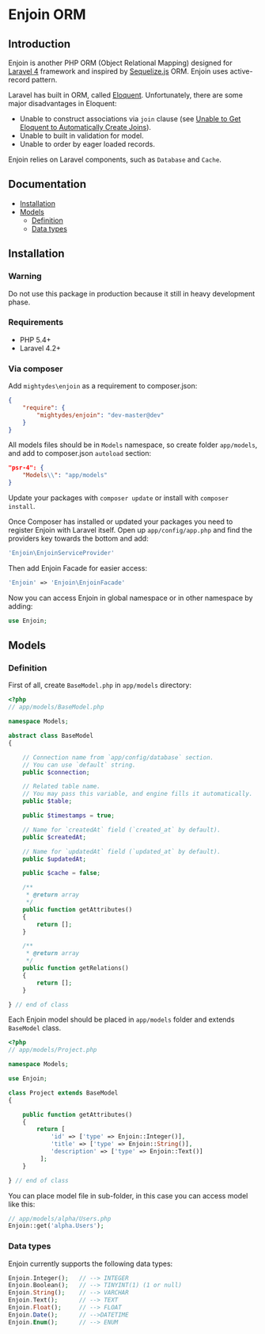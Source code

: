 Enjoin ORM
==========

## Introduction

Enjoin is another PHP ORM (Object Relational Mapping) designed for [Laravel 4](http://laravel.com/) framework
and inspired by [Sequelize.js](http://sequelizejs.com/) ORM.
Enjoin uses active-record pattern.

Laravel has built in ORM, called [Eloquent](http://laravel.com/docs/4.2/eloquent).
Unfortunately, there are some major disadvantages in Eloquent:

* Unable to construct associations via `join` clause
(see [Unable to Get Eloquent to Automatically Create Joins](http://stackoverflow.com/questions/11099570/unable-to-get-eloquent-to-automatically-create-joins)).
* Unable to built in validation for model.
* Unable to order by eager loaded records. 

Enjoin relies on Laravel components, such as `Database` and `Cache`.

## Documentation

* [Installation](#installation)
* [Models](#models)
  * [Definition](#definition)
  * [Data types](#data-types)

## Installation

### Warning

Do not use this package in production because it still in heavy development phase.  

### Requirements

* PHP 5.4+
* Laravel 4.2+

### Via composer

Add `mightydes\enjoin` as a requirement to composer.json:
```json
{
    "require": {
        "mightydes/enjoin": "dev-master@dev"
    }
}
```

All models files should be in `Models` namespace, so create folder `app/models`,
and add to composer.json `autoload` section:
```json
"psr-4": {
    "Models\\": "app/models"
}
```

Update your packages with `composer update` or install with `composer install`.

Once Composer has installed or updated your packages you need to register Enjoin with Laravel itself.
Open up `app/config/app.php` and find the providers key towards the bottom and add:
```php
'Enjoin\EnjoinServiceProvider'
```

Then add Enjoin Facade for easier access:
```php
'Enjoin' => 'Enjoin\EnjoinFacade'
```

Now you can access Enjoin in global namespace or in other namespace by adding:
```php
use Enjoin;
```

## Models

### Definition

First of all, create `BaseModel.php` in `app/models` directory:

```php
<?php
// app/models/BaseModel.php

namespace Models;

abstract class BaseModel
{

    // Connection name from `app/config/database` section.
    // You can use `default` string.
    public $connection;

    // Related table name.
    // You may pass this variable, and engine fills it automatically.
    public $table;

    public $timestamps = true;

    // Name for `createdAt` field (`created_at` by default).
    public $createdAt;

    // Name for `updatedAt` field (`updated_at` by default).
    public $updatedAt;

    public $cache = false;

    /**
     * @return array
     */
    public function getAttributes()
    {
        return [];
    }

    /**
     * @return array
     */
    public function getRelations()
    {
        return [];
    }

} // end of class
```

Each Enjoin model should be placed in `app/models` folder and extends `BaseModel` class.

```php
<?php
// app/models/Project.php

namespace Models;

use Enjoin;

class Project extends BaseModel
{

    public function getAttributes()
    {
        return [
            'id' => ['type' => Enjoin::Integer()],
            'title' => ['type' => Enjoin::String()],
            'description' => ['type' => Enjoin::Text()]
         ];
    }

} // end of class
```

You can place model file in sub-folder, in this case you can access model like this:

```php
// app/models/alpha/Users.php
Enjoin::get('alpha.Users');
```

### Data types

Enjoin currently supports the following data types:

```php
Enjoin.Integer();   // --> INTEGER
Enjoin.Boolean();   // --> TINYINT(1) (1 or null)
Enjoin.String();    // --> VARCHAR
Enjoin.Text();      // --> TEXT
Enjoin.Float();     // --> FLOAT
Enjoin.Date();      // -->DATETIME
Enjoin.Enum();      // --> ENUM
```
